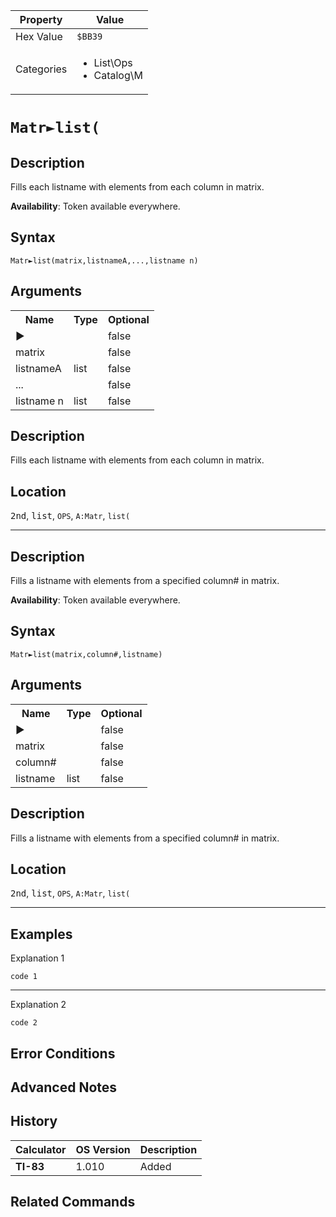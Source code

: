 | Property      | Value |
|---------------|-------|
| Hex Value     | `$BB39`|
| Categories    | <ul><li>List\Ops</li><li>Catalog\M</li></ul> |

# `Matr►list(`

## Description
Fills each listname with elements from each column in matrix.


<b>Availability</b>: Token available everywhere.

## Syntax
`Matr►list(matrix,listnameA,...,listname n)`

## Arguments
<table>
<tr><th>Name</th><th>Type</th><th>Optional</th></tr>

<tr><td>►</td><td></td><td>false</td></tr>

<tr><td>matrix</td><td></td><td>false</td></tr>

<tr><td>listnameA</td><td>list</td><td>false</td></tr>

<tr><td>...</td><td></td><td>false</td></tr>

<tr><td>listname n</td><td>list</td><td>false</td></tr>

</table>

## Description
Fills each listname with elements from each column in matrix.

## Location
<kbd>2nd</kbd>, <kbd>list</kbd>, `OPS`, `A:Matr`, `list(`
<hr>

## Description
Fills a listname with elements from a specified column# in matrix.


<b>Availability</b>: Token available everywhere.

## Syntax
`Matr►list(matrix,column#,listname)`

## Arguments
<table>
<tr><th>Name</th><th>Type</th><th>Optional</th></tr>

<tr><td>►</td><td></td><td>false</td></tr>

<tr><td>matrix</td><td></td><td>false</td></tr>

<tr><td>column#</td><td></td><td>false</td></tr>

<tr><td>listname</td><td>list</td><td>false</td></tr>

</table>

## Description
Fills a listname with elements from a specified column# in matrix.

## Location
<kbd>2nd</kbd>, <kbd>list</kbd>, `OPS`, `A:Matr`, `list(`
<hr>

## Examples

Explanation 1
```ti-basic
code 1
```
---
Explanation 2
```ti-basic
code 2
```

## Error Conditions


## Advanced Notes


## History
| Calculator | OS Version | Description |
|------------|------------|-------------|
| <b>TI-83</b> | 1.010 | Added

## Related Commands

    